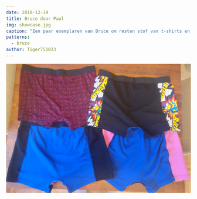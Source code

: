 ```yaml
---
date: 2018-12-19
title: Bruce door Paul
img: showcase.jpg
caption: "Een paar exemplaren van Bruce om resten stof van t-shirts en jurken op te gebruiken"
patterns:
  - bruce
author: Tiger751023
---
```


![Zicht op de achterkant](back.jpg)
